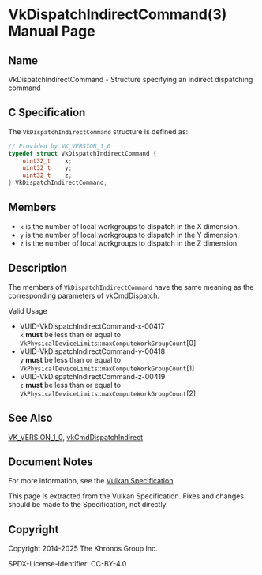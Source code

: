 # VkDispatchIndirectCommand(3) Manual Page

## Name

VkDispatchIndirectCommand - Structure specifying an indirect dispatching command



## [](#_c_specification)C Specification

The `VkDispatchIndirectCommand` structure is defined as:

```c++
// Provided by VK_VERSION_1_0
typedef struct VkDispatchIndirectCommand {
    uint32_t    x;
    uint32_t    y;
    uint32_t    z;
} VkDispatchIndirectCommand;
```

## [](#_members)Members

- `x` is the number of local workgroups to dispatch in the X dimension.
- `y` is the number of local workgroups to dispatch in the Y dimension.
- `z` is the number of local workgroups to dispatch in the Z dimension.

## [](#_description)Description

The members of `VkDispatchIndirectCommand` have the same meaning as the corresponding parameters of [vkCmdDispatch](https://registry.khronos.org/vulkan/specs/latest/man/html/vkCmdDispatch.html).

Valid Usage

- [](#VUID-VkDispatchIndirectCommand-x-00417)VUID-VkDispatchIndirectCommand-x-00417  
  `x` **must** be less than or equal to `VkPhysicalDeviceLimits`::`maxComputeWorkGroupCount`\[0]
- [](#VUID-VkDispatchIndirectCommand-y-00418)VUID-VkDispatchIndirectCommand-y-00418  
  `y` **must** be less than or equal to `VkPhysicalDeviceLimits`::`maxComputeWorkGroupCount`\[1]
- [](#VUID-VkDispatchIndirectCommand-z-00419)VUID-VkDispatchIndirectCommand-z-00419  
  `z` **must** be less than or equal to `VkPhysicalDeviceLimits`::`maxComputeWorkGroupCount`\[2]

## [](#_see_also)See Also

[VK\_VERSION\_1\_0](https://registry.khronos.org/vulkan/specs/latest/man/html/VK_VERSION_1_0.html), [vkCmdDispatchIndirect](https://registry.khronos.org/vulkan/specs/latest/man/html/vkCmdDispatchIndirect.html)

## [](#_document_notes)Document Notes

For more information, see the [Vulkan Specification](https://registry.khronos.org/vulkan/specs/latest/html/vkspec.html#VkDispatchIndirectCommand)

This page is extracted from the Vulkan Specification. Fixes and changes should be made to the Specification, not directly.

## [](#_copyright)Copyright

Copyright 2014-2025 The Khronos Group Inc.

SPDX-License-Identifier: CC-BY-4.0